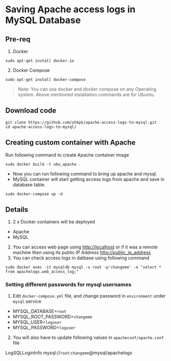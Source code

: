 # Saving Apache access logs in MySQL Database

## Pre-req
1. Docker
```
sudo apt-get install docker.io
```
2. Docker Compose
```
sudo apt-get install docker-compose
```

> Note: You can use docker and docker compose on any Operating system. Above mentioned installation commands are for Ubuntu.

## Download code
```
git clone https://github.com/shkpk/apache-access-logs-to-mysql.git
cd apache-access-logs-to-mysql/
```

## Creating custom container with Apache
Run following command to create Apache container image
```
sudo docker build -t ubu_apache .
```

- Now you can run following command to bring up apache and mysql.
- MySQL container will start getting access logs from apache and save in database table.

```
sudo docker-compose up -d
```

## Details
1. 2 x Docker containers will be deployed
- Apache
- MySQL
2. You can access web page using [http://localhost](http://localhost) or if it was a remote machine then using its public IP Address [http://public_ip_address](http://public_ip_address)
3. You can check access logs in datbase using following command
```
sudo docker exec -it mysqldb mysql -u root -p'changeme' -e "select * from apachelogs.web_access_log;"
````

### Setting different passwords for mysql usernames

1. Edit `docker-compose.yml` file, and change password in `environment` under `mysql` service
- MYSQL_DATABASE=`root`
- MYSQL_ROOT_PASSWORD=`changeme`
- MYSQL_USER=`loguser`
- MYSQL_PASSWORD=`loguser`

2. You will also have to update following values in `apacheconf/apache.conf` file

LogSQLLoginInfo mysql://`root`:`changeme`@mysql/apachelogs

